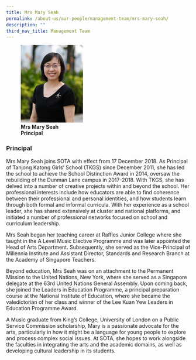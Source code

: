 ```yaml
---
title: Mrs Mary Seah
permalink: /about-us/our-people/management-team/mrs-mary-seah/
description: ""
third_nav_title: Management Team
---
```

<figure>
<img style="width:40%" src="/images/mrs-mary-seah.jpg">
<figcaption> <strong>Mrs Mary Seah<br>
Principal</strong> </figcaption>
</figure>

### Principal

Mrs Mary Seah joins SOTA with effect from 17 December 2018. As Principal of Tanjong Katong Girls’ School (TKGS) since December 2011, she has led the school to achieve the School Distinction Award in 2014, oversaw the rebuilding of the Dunman Lane campus in 2017-2018. With TKGS, she has delved into a number of creative projects within and beyond the school. Her professional interests include how educators are able to find coherence between their professional and personal identities, and how students learn through both formal and informal curricula. With her experience as a school leader, she has shared extensively at cluster and national platforms, and initiated a number of professional networks focused on school and curriculum leadership.

  

Mrs Seah began her teaching career at Raffles Junior College where she taught in the A Level Music Elective Programme and was later appointed the Head of Arts Department. Subsequently, she served as the Vice-Principal of Millennia Institute and Assistant Director, Standards and Research Branch at the Academy of Singapore Teachers.

  

Beyond education, Mrs Seah was on an attachment to the Permanent Mission to the United Nations, New York, where she served as a Singapore delegate at the 63rd United Nations General Assembly. Upon coming back, she joined the Leaders in Education Programme, a principal preparation course at the National Institute of Education, where she became the valedictorian of her class and winner of the Lee Kuan Yew Leaders in Education Programme Award.

  

A Music graduate from King’s College, University of London on a Public Service Commission scholarship, Mary is a passionate advocate for the arts, particularly in how it might be a language for young people to explore and process complex social issues. At SOTA, she hopes to work alongside the faculties in integrating the arts and the academic domains, as well as developing cultural leadership in its students.
